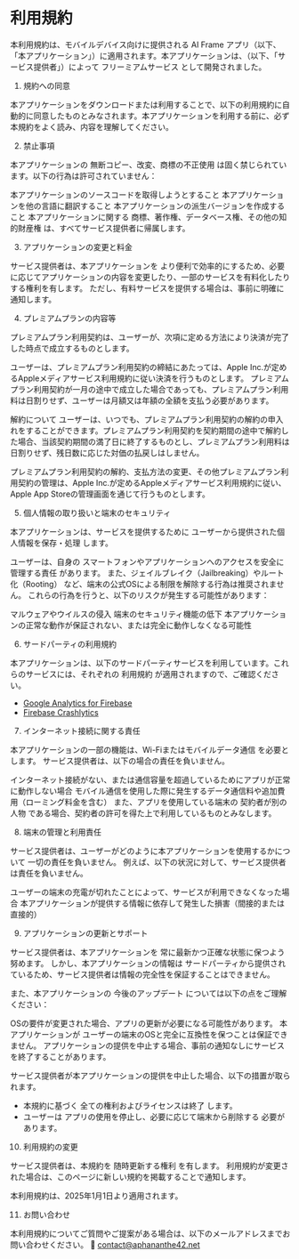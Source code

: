 # 利用規約
本利用規約は、モバイルデバイス向けに提供される AI Frame アプリ（以下、「本アプリケーション」）に適用されます。本アプリケーションは、（以下、「サービス提供者」）によって フリーミアムサービス として開発されました。

1. 規約への同意

本アプリケーションをダウンロードまたは利用することで、以下の利用規約に自動的に同意したものとみなされます。本アプリケーションを利用する前に、必ず本規約をよく読み、内容を理解してください。

2. 禁止事項

本アプリケーションの 無断コピー、改変、商標の不正使用 は固く禁じられています。以下の行為は許可されていません：

本アプリケーションのソースコードを取得しようとすること
本アプリケーションを他の言語に翻訳すること
本アプリケーションの派生バージョンを作成すること
本アプリケーションに関する 商標、著作権、データベース権、その他の知的財産権 は、すべてサービス提供者に帰属します。

3. アプリケーションの変更と料金

サービス提供者は、本アプリケーションを より便利で効率的にするため、必要に応じてアプリケーションの内容を変更したり、一部のサービスを有料化したりする権利を有します。
ただし、有料サービスを提供する場合は、事前に明確に通知します。

4. プレミアムプランの内容等

プレミアムプラン利用契約は、ユーザーが、次項に定める方法により決済が完了した時点で成立するものとします。

ユーザーは、プレミアムプラン利用契約の締結にあたっては、Apple Inc.が定めるAppleメディアサービス利用規約に従い決済を行うものとします。
プレミアムプラン利用契約が一月の途中で成立した場合であっても、プレミアムプラン利用料は日割りせず、ユーザーは月額又は年額の全額を支払う必要があります。

解約について
ユーザーは、いつでも、プレミアムプラン利用契約の解約の申入れをすることができます。プレミアムプラン利用契約を契約期間の途中で解約した場合、当該契約期間の満了日に終了するものとし、プレミアムプラン利用料は日割りせず、残日数に応じた対価の払戻しはしません。

プレミアムプラン利用契約の解約、支払方法の変更、その他プレミアムプラン利用契約の管理は、Apple Inc.が定めるAppleメディアサービス利用規約に従い、Apple App Storeの管理画面を通じて行うものとします。

5. 個人情報の取り扱いと端末のセキュリティ

本アプリケーションは、サービスを提供するために ユーザーから提供された個人情報を保存・処理 します。

ユーザーは、自身の スマートフォンやアプリケーションへのアクセスを安全に管理する責任 があります。
また、ジェイルブレイク（Jailbreaking）やルート化（Rooting） など、端末の公式OSによる制限を解除する行為は推奨されません。
これらの行為を行うと、以下のリスクが発生する可能性があります：

マルウェアやウイルスの侵入
端末のセキュリティ機能の低下
本アプリケーションの正常な動作が保証されない、または完全に動作しなくなる可能性

6. サードパーティの利用規約

本アプリケーションは、以下のサードパーティサービスを利用しています。これらのサービスには、それぞれの 利用規約 が適用されますので、ご確認ください。

*   [Google Analytics for Firebase](https://www.google.com/analytics/terms/)
*   [Firebase Crashlytics](https://firebase.google.com/terms/crashlytics)

7. インターネット接続に関する責任

本アプリケーションの一部の機能は、Wi-Fiまたはモバイルデータ通信 を必要とします。
サービス提供者は、以下の場合の責任を負いません。

インターネット接続がない、または通信容量を超過しているためにアプリが正常に動作しない場合
モバイル通信を使用した際に発生するデータ通信料や追加費用（ローミング料金を含む）
また、アプリを使用している端末の 契約者が別の人物 である場合、契約者の許可を得た上で利用しているものとみなします。

8. 端末の管理と利用責任

サービス提供者は、ユーザーがどのように本アプリケーションを使用するかについて 一切の責任を負いません。
例えば、以下の状況に対して、サービス提供者は責任を負いません。

ユーザーの端末の充電が切れたことによって、サービスが利用できなくなった場合
本アプリケーションが提供する情報に依存して発生した損害（間接的または直接的）

9. アプリケーションの更新とサポート

サービス提供者は、本アプリケーションを 常に最新かつ正確な状態に保つよう努めます。
しかし、本アプリケーションの情報は サードパーティから提供されているため、サービス提供者は情報の完全性を保証することはできません。

また、本アプリケーションの 今後のアップデート については以下の点をご理解ください：

OSの要件が変更された場合、アプリの更新が必要になる可能性があります。
本アプリケーションが ユーザーの端末のOSと完全に互換性を保つことは保証できません。
アプリケーションの提供を中止する場合、事前の通知なしにサービスを終了することがあります。

サービス提供者が本アプリケーションの提供を中止した場合、以下の措置が取られます。
- 本規約に基づく 全ての権利およびライセンスは終了 します。
- ユーザーは アプリの使用を停止し、必要に応じて端末から削除する 必要があります。

10. 利用規約の変更

サービス提供者は、本規約を 随時更新する権利 を有します。
利用規約が変更された場合は、このページに新しい規約を掲載することで通知します。

本利用規約は、2025年1月1日より適用されます。

11. お問い合わせ

本利用規約についてご質問やご提案がある場合は、以下のメールアドレスまでお問い合わせください。
📩 contact@aphananthe42.net
